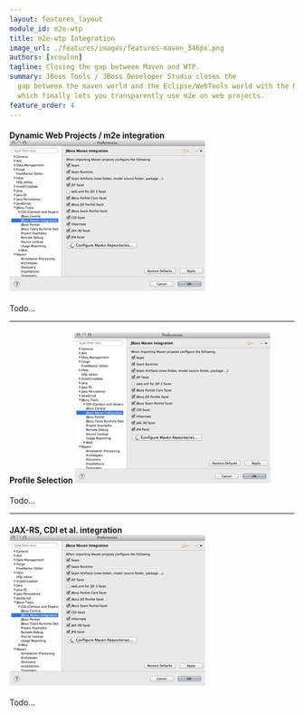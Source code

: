 ```yaml
---
layout: features_layout
module_id: m2e-wtp
title: m2e-wtp Integration
image_url: ./features/images/features-maven_346px.png
authors: [xcoulon]
tagline: Closing the gap between Maven and WTP.
summary: JBoss Tools / JBoss Developer Studio closes the 
  gap between the maven world and the Eclipse/WebTools world with the help of the m2e-wtp integration, 
  which finally lets you transparently use m2e on web projects.
feature_order: 4
---
```


#### Dynamic Web Projects / m2e integration ![Integration](./images/features-maven_346px.png)
Todo...

* * *
#### Profile Selection ![Profile selection](./images/features-maven_346px.png)
Todo...

* * *
#### JAX-RS, CDI et al. integration ![Integration](./images/features-maven_346px.png)
Todo...
